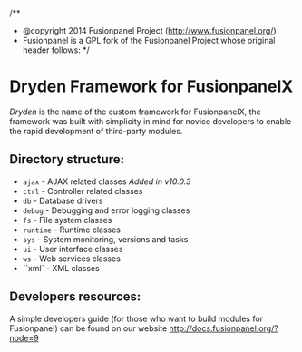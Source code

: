 /**
 * @copyright 2014 Fusionpanel Project (http://www.fusionpanel.org/) 
 * Fusionpanel is a GPL fork of the Fusionpanel Project whose original header follows:
 */

# Dryden Framework for FusionpanelX

*Dryden* is the name of the custom framework for FusionpanelX, the framework was built with simplicity in mind for novice developers to enable the rapid development of third-party modules.

Directory structure:
--------------------
* ``ajax``         - AJAX related classes *Added in v10.0.3*
* ``ctrl``         - Controller related classes
* ``db``           - Database drivers
* ``debug``        - Debugging and error logging classes
* ``fs``           - File system classes
* ``runtime``      - Runtime classes
* ``sys``          - System monitoring, versions and tasks
* ``ui``           - User interface classes
* ``ws``           - Web services classes
* ``xml`          - XML classes

Developers resources:
---------------------
A simple developers guide (for those who want to build modules for Fusionpanel) can be found on our website http://docs.fusionpanel.org/?node=9